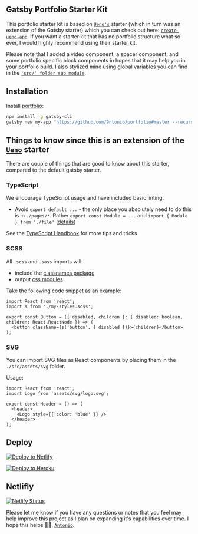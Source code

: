 ## Gatsby Portfolio Starter Kit

This portfolio starter kit is based on [`Ueno's`](https://ueno.co/) starter (which in turn was an extension of the Gatsby starter) which you can check out here: [`create-ueno-app`](https://github.com/ueno-llc/create-ueno-app). If you want a starter kit that has no portfolio structure what so ever, I would highly recommend using their starter kit. 

Please note that I added a video component, a spacer component, and some portfolio specific block components in hopes that it may help you in your portfolio build. I also stylized mine using global variables you can find in the [`'src/' folder sub module`](https://github.com/9ntonio/portfolio-src).

## Installation

Install [portfolio](https://github.com/9ntonio/portfolio):

```bash
npm install -g gatsby-cli
gatsby new my-app "https://github.com/9ntonio/portfolio#master --recursive"
```

## Things to know since this is an extension of the [`Ueno`](https://ueno.co/) starter

There are couple of things that are good to know about this starter, compared to the default gatsby starter.

### TypeScript

We encourage TypeScript usage and have included basic linting.

- Avoid `export default ...` - the only place you absolutely need to do this is in `./pages/*`. Rather `export const Module = ...` and `import { Module } from './file'` ([details](https://basarat.gitbooks.io/typescript/docs/tips/defaultIsBad.html))

See the [TypeScript Handbook](https://basarat.gitbooks.io/typescript) for more tips and tricks

### SCSS

All `.scss` and `.sass` imports will:

- include the [classnames package](https://www.npmjs.com/package/classnames-loader)
- output [css modules](https://github.com/css-modules/css-modules)

Take the following code snippet as an example:

```tsx
import React from 'react';
import s from './my-styles.scss';

export const Button = ({ disabled, children }: { disabled: boolean, children: React.ReactNode }) => (
  <button className={s('button', { disabled })}>{children}</button>
);
```

### SVG

You can import SVG files as React components by placing them in the `./src/assets/svg` folder.

Usage:
```tsx
import React from 'react';
import Logo from 'assets/svg/logo.svg';

export const Header = () => (
  <header>
    <Logo style={{ color: 'blue' }} />
  </header>
);
```

## Deploy

[![Deploy to Netlify](https://www.netlify.com/img/deploy/button.svg)](https://app.netlify.com/start/deploy?repository=https://github.com/gatsbyjs/gatsby-starter-default)

[![Deploy to Heroku](https://www.herokucdn.com/deploy/button.svg)](https://heroku.com/deploy)

## Netlifly

[![Netlify Status](https://api.netlify.com/api/v1/badges/cd9d239a-46b6-4066-ad93-532bdd965572/deploy-status)](https://app.netlify.com/sites/agitated-saha-24099f/deploys)

Please let me know if you have any questions or notes that you feel may help improve this project as I plan on expanding it's capabilities over time. I hope this helps 👋🏽. [`Antonio`](mailto:antonio.almena.sf@gmail.com). 